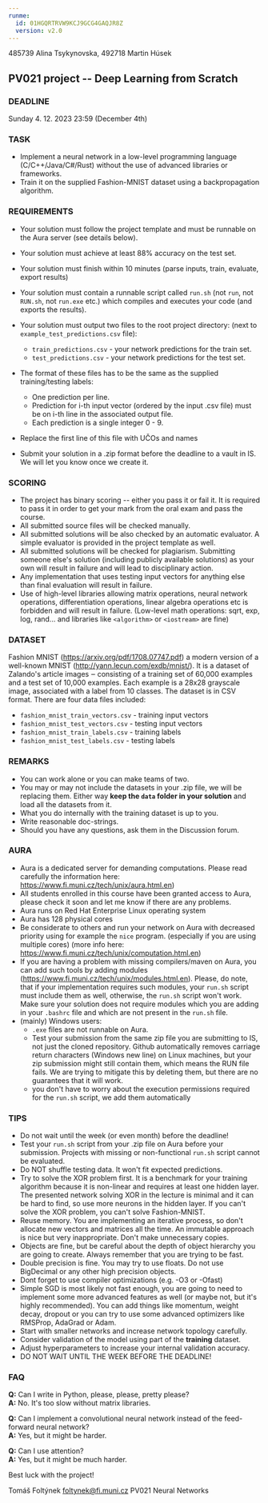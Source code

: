 ```yaml
---
runme:
  id: 01HGQRTRVW9KCJ9GCG4GAQJR8Z
  version: v2.0
---
```


485739 Alina Tsykynovska, 492718 Martin Húsek

## PV021 project -- Deep Learning from Scratch

### DEADLINE

Sunday 4. 12. 2023 23:59 (December 4th)

### TASK

- Implement a neural network in a low-level programming language
   (C/C++/Java/C#/Rust) without the use of advanced libraries or frameworks.
- Train it on the supplied Fashion-MNIST dataset using a backpropagation
   algorithm.

### REQUIREMENTS

- Your solution must follow the project template and must be runnable on
   the Aura server (see details below).
- Your solution must achieve at least 88% accuracy on the test set.
- Your solution must finish within 10 minutes (parse inputs, train,
   evaluate, export results)
- Your solution must contain a runnable script called `run.sh` (not `run`,
   not `RUN.sh`, not `run.exe` etc.) which compiles and executes your code
   (and exports the results).
- Your solution must output two files to the root project directory:
   (next to `example_test_predictions.csv` file):
   - `train_predictions.csv` - your network predictions for the train set.
   - `test_predictions.csv`  - your network predictions for the test set.

- The format of these files has to be the same as the supplied
   training/testing labels:
   - One prediction per line.
   - Prediction for i-th input vector (ordered by the input .csv file)
      must be on i-th line in the associated output file.
   - Each prediction is a single integer 0 - 9.

- Replace the first line of this file with UČOs and names
- Submit your solution in a .zip format before the deadline to a vault in IS.
   We will let you know once we create it.

### SCORING

- The project has binary scoring -- either you pass it or fail it. It is
   required to pass it in order to get your mark from the oral exam  and pass
   the course.
- All submitted source files will be checked manually.
- All submitted solutions will be also checked by an automatic evaluator.
   A simple evaluator is provided in the project template as well.
- All submitted solutions will be checked for plagiarism. Submitting someone
   else's solution (including publicly available solutions) as your own will
   result in failure and will lead to disciplinary action.
- Any implementation that uses testing input vectors for anything else than
   final evaluation will result in failure.
- Use of high-level libraries allowing matrix operations, neural network
   operations, differentiation operations, linear algebra operations etc is
   forbidden and will result in failure. (Low-level math operations: sqrt,
   exp, log, rand... and libraries like `<algorithm>` or `<iostream>` are
   fine)

### DATASET

Fashion MNIST (https://arxiv.org/pdf/1708.07747.pdf) a modern version of a
well-known MNIST (http://yann.lecun.com/exdb/mnist/). It is a dataset of
Zalando's article images ‒ consisting of a training set of 60,000 examples
and a test set of 10,000 examples. Each example is a 28x28 grayscale image,
associated with a label from 10 classes. The dataset is in CSV format. There
are four data files included:

- `fashion_mnist_train_vectors.csv`   - training input vectors
- `fashion_mnist_test_vectors.csv`    - testing input vectors
- `fashion_mnist_train_labels.csv`    - training labels
- `fashion_mnist_test_labels.csv`     - testing labels

### REMARKS

- You can work alone or you can make teams of two.
- You may or may not include the datasets in your .zip file, we will be
   replacing them. Either way **keep the `data` folder in your solution**
   and load all the datasets from it.
- What you do internally with the training dataset is up to you.
- Write reasonable doc-strings.
- Should you have any questions, ask them in the Discussion forum.

### AURA

- Aura is a dedicated server for demanding computations. Please read
   carefully the information here:
   https://www.fi.muni.cz/tech/unix/aura.html.en)
- All students enrolled in this course have been granted access to Aura,
   please check it soon and let me know if there are any problems.
- Aura runs on Red Hat Enterprise Linux operating system
- Aura has 128 physical cores
- Be considerate to others and run your network on Aura with decreased
   priority using for example the `nice` program. (especially if you are
   using multiple cores)
   (more info here: https://www.fi.muni.cz/tech/unix/computation.html.en)
- If you are having a problem with missing compilers/maven on Aura, you can
   add such tools by adding modules
   (https://www.fi.muni.cz/tech/unix/modules.html.en). Please, do note, that
   if your implementation requires such modules, your `run.sh` script must
   include them as well, otherwise, the `run.sh` script won't work. Make sure
   your solution does not require modules which you are adding in your
   `.bashrc` file and which are not present in the `run.sh` file.
- (mainly) Windows users:
   - `.exe` files are not runnable on Aura.
   - Test your submission from the same zip file you are submitting to IS,
      not just the cloned repository. Github automatically removes carriage
      return characters (Windows new line) on Linux machines, but your zip
      submission might still contain them, which means the RUN file fails. We
      are trying to mitigate this by deleting them, but there are no guarantees
      that it will work.
   - you don't have to worry about the execution permissions required for the
      `run.sh` script, we add them automatically

### TIPS

- Do not wait until the week (or even month) before the deadline!
- Test your `run.sh` script from your .zip file on Aura before your
   submission. Projects with missing or non-functional `run.sh` script cannot
   be evaluated.
- Do NOT shuffle testing data. It won't fit expected predictions.
- Try to solve the XOR problem first. It is a benchmark for your training
   algorithm because it is non-linear and requires at least one hidden layer.
   The presented network solving XOR in the lecture is minimal and it can be
   hard to find, so use more neurons in the hidden layer. If you can't solve
   the XOR problem, you can't solve Fashion-MNIST.
- Reuse memory. You are implementing an iterative process, so don't allocate
   new vectors and matrices all the time. An immutable approach is nice but
   very inappropriate. Don't make unnecessary copies.
- Objects are fine, but be careful about the depth of object hierarchy you
   are going to create. Always remember that you are trying to be fast.
- Double precision is fine. You may try to use floats. Do not use BigDecimal
   or any other high precision objects.
- Dont forget to use compiler optimizations (e.g. -O3 or -Ofast)
- Simple SGD is most likely not fast enough, you are going to need to
   implement some more advanced features as well (or maybe not, but it's highly
   recommended). You can add things like momentum, weight decay, dropout or you
   can try to use some advanced optimizers like RMSProp, AdaGrad or Adam.
- Start with smaller networks and increase network topology carefully.
- Consider validation of the model using part of the **training** dataset.
- Adjust hyperparameters to increase your internal validation accuracy.
- DO NOT WAIT UNTIL THE WEEK BEFORE THE DEADLINE!

### FAQ

**Q:** Can I write in Python, please, please, pretty please?  
**A:** No. It's too slow without matrix libraries.

**Q:** Can I implement a convolutional neural network instead of the
feed-forward neural network?  
**A:** Yes, but it might be harder.

**Q:** Can I use attention?  
**A:** Yes, but it might be much harder.

Best luck with the project!

Tomáš Foltýnek
foltynek@fi.muni.cz
PV021 Neural Networks

